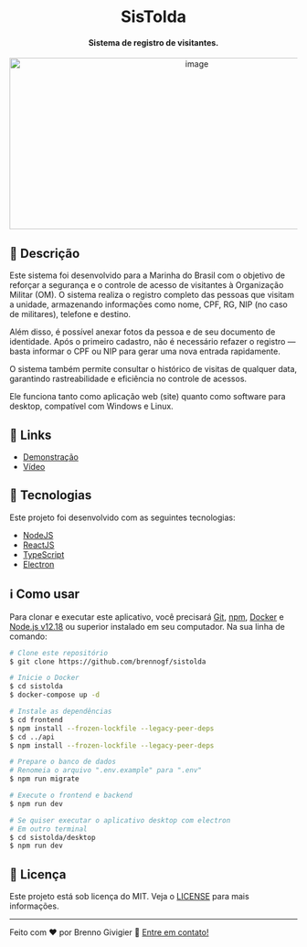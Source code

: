 <h1 align="center">
    SisTolda
</h1>

<h4 align="center">
    Sistema de registro de visitantes.
</h4>

<p align="center">
 <img width="640" height="300" alt="image" src="https://github.com/user-attachments/assets/b5736101-d707-428b-91b9-d847391cca14">
</p>

## :memo: Descrição

Este sistema foi desenvolvido para a Marinha do Brasil com o objetivo de reforçar a segurança e o controle de acesso de visitantes à Organização Militar (OM).
O sistema realiza o registro completo das pessoas que visitam a unidade, armazenando informações como nome, CPF, RG, NIP (no caso de militares), telefone e destino.

Além disso, é possível anexar fotos da pessoa e de seu documento de identidade.
Após o primeiro cadastro, não é necessário refazer o registro — basta informar o CPF ou NIP para gerar uma nova entrada rapidamente.

O sistema também permite consultar o histórico de visitas de qualquer data, garantindo rastreabilidade e eficiência no controle de acessos.

Ele funciona tanto como aplicação web (site) quanto como software para desktop, compatível com Windows e Linux.

## :link: Links

- [Demonstração](https://sistolda.onrender.com)
- [Vídeo](https://drive.google.com/file/d/1G7iHFogsMUYO3ZqamvhgqLUbQFSay4tb/view?usp=drive_link)

## :rocket: Tecnologias

Este projeto foi desenvolvido com as seguintes tecnologias:

- [NodeJS](https://nodejs.org/)
- [ReactJS](https://reactjs.org/)
- [TypeScript](https://www.typescriptlang.org/)
- [Electron](https://www.electronjs.org/)

## :information_source: Como usar

Para clonar e executar este aplicativo, você precisará [Git](https://git-scm.com), [npm](https://www.npmjs.com), [Docker](https://www.docker.com) e [Node.js v12.18](https://nodejs.org/) ou superior instalado em seu computador. Na sua linha de comando:

```bash
# Clone este repositório
$ git clone https://github.com/brennogf/sistolda

# Inicie o Docker
$ cd sistolda
$ docker-compose up -d

# Instale as dependências
$ cd frontend
$ npm install --frozen-lockfile --legacy-peer-deps
$ cd ../api
$ npm install --frozen-lockfile --legacy-peer-deps

# Prepare o banco de dados
# Renomeia o arquivo ".env.example" para ".env"
$ npm run migrate

# Execute o frontend e backend
$ npm run dev

# Se quiser executar o aplicativo desktop com electron
# Em outro terminal
$ cd sistolda/desktop
$ npm run dev
```

## :memo: Licença

Este projeto está sob licença do MIT. Veja o [LICENSE](https://github.com/brennogf/sistolda/blob/main/LICENSE) para mais informações.

---

Feito com ♥ por Brenno Givigier :wave: [Entre em contato!](https://www.linkedin.com/in/brenno-givigier/)
